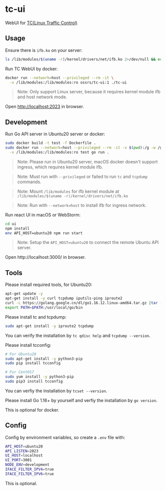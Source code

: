 # tc-ui

WebUI for [TC(Linux Traffic Control)](https://lartc.org/howto/index.html)

## Usage

Ensure there is `ifb.ko` on your server:

```bash
ls /lib/modules/$(uname -r)/kernel/drivers/net/ifb.ko 2>/dev/null && echo yes || echo no
```

Run TC WebUI by docker:

```bash
docker run --network=host --privileged --rm -it \
  -v /lib/modules:/lib/modules:ro ossrs/tc-ui:1 ./tc-ui
```

> Note: Only support Linux server, because it requires kernel module ifb and host network mode.

Open [http://localhost:2023](http://localhost:2023) in browser.

## Development

Run Go API server in Ubuntu20 server or docker:

```bash
sudo docker build -t test -f Dockerfile .
sudo docker run --network=host --privileged --rm -it -v $(pwd):/g -w /g \
  -v /lib/modules:/lib/modules:ro test go run .
```

> Note: Please run in Ubuntu20 server, macOS docker doesn't support ingress, which requires kernel module ifb.

> Note: Must run with `--privileged` or failed to run `tc` and `tcpdump` commands.

> Note: Mount `/lib/modules` for ifb kernel module at `/lib/modules/$(uname -r)/kernel/drivers/net/ifb.ko`

> Note: Run with `--network=host` to install ifb for ingress network.

Run react UI in macOS or WebStorm:

```bash
cd ui
npm install
env API_HOST=ubuntu20 npm run start
```

> Note: Setup the `API_HOST=ubuntu20` to connect the remote Ubuntu API server.

Open http://localhost:3000/ in browser.

## Tools

Please install required tools, for Ubuntu20:

```bash
apt-get update -y
apt-get install -y curl tcpdump iputils-ping iproute2
curl -L https://golang.google.cn/dl/go1.16.12.linux-amd64.tar.gz |tar -xz -C /usr/local
export PATH=$PATH:/usr/local/go/bin
```

Please install tc and tcpdump:

```bash
sudo apt-get install -y iproute2 tcpdump
```

You can verify the installation by `tc qdisc help` and `tcpdump --version`.

Please install tcconfig:

```bash
# For Ubuntu20
sudo apt-get install -y python3-pip
sudo pip install tcconfig

# For CentOS7
sudo yum install -y python3-pip
sudo pip3 install tcconfig
```

You can verfiy the installation by `tcset --version`.

Please install Go 1.16+ by yourself and verfiy the installation by `go version`.

This is optional for docker.

## Config

Config by environment variables, so create a `.env` file with:

```bash
API_HOST=ubuntu20
API_LISTEN=2023
UI_HOST=localhost
UI_PORT=3001
NODE_ENV=development
IFACE_FILTER_IPV4=true
IFACE_FILTER_IPV6=true
```

This is optional.
